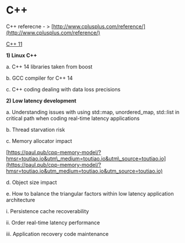 # C++

C++ referecne - &gt; [http://www.cplusplus.com/reference/](http://www.cplusplus.com/reference/)

[C++ 11 ](https://www.learncpp.com/cpp-tutorial/b-1-introduction-to-c11/)



**1\) Linux C++**

a. C++ 14 libraries taken from boost

b. GCC compiler for C++ 14

c. C++ coding dealing with data loss precisions

**2\) Low latency development**

a. Understanding issues with using std::map, unordered\_map, std::list in critical path when coding real-time latency applications

b. Thread starvation risk 

c. Memory allocator impact

[https://paul.pub/cpp-memory-model/?hmsr=toutiao.io&utm\_medium=toutiao.io&utm\_source=toutiao.io](https://paul.pub/cpp-memory-model/?hmsr=toutiao.io&utm_medium=toutiao.io&utm_source=toutiao.io)

d. Object size impact

e. How to balance the triangular factors within low latency application architecture 

i. Persistence cache recoverability

ii. Order real-time latency performance 

iii. Application recovery code maintenance

